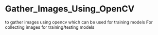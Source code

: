 # Gather_Images_Using_OpenCV
to gather images using opencv which can be used for training models
For collecting images for training/testing models
